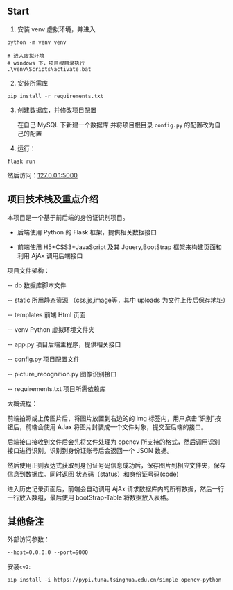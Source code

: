 ## Start
1. 安装 venv 虚拟环境，并进入
```shell
python -m venv venv
```

```shell
# 进入虚拟环境
# windows 下，项目根目录执行
.\venv\Scripts\activate.bat
```
2. 安装所需库
```shell
pip install -r requirements.txt 
```
3. 创建数据库，并修改项目配置

    在自己 MySQL 下新建一个数据库
    并将项目根目录 `config.py` 的配置改为自己的配置
   
4. 运行：
```shell
flask run
```
然后访问：[127.0.0.1:5000](127.0.0.1:5000)

## 项目技术栈及重点介绍
本项目是一个基于前后端的身份证识别项目。

- 后端使用 Python 的 Flask 框架，提供相关数据接口

- 前端使用 H5+CSS3+JavaScript 及其 Jquery,BootStrap 框架来构建页面和利用 AjAx 调用后端接口

项目文件架构：

-- db 数据库脚本文件

-- static 所用静态资源 （css,js,image等，其中 uploads 为文件上传后保存地址）

-- templates 前端 Html 页面

-- venv Python 虚拟环境文件夹

-- app.py 项目后端主程序，提供相关接口

-- config.py 项目配置文件

-- picture_recognition.py 图像识别接口

-- requirements.txt 项目所需依赖库


大概流程：

前端拍照或上传图片后，将图片放置到右边的的 img 标签内，用户点击“识别”按钮后，前端会使用 AJax 将图片封装成一个文件对象，提交至后端的接口。

后端接口接收到文件后会先将文件处理为 opencv 所支持的格式，然后调用识别接口进行识别。识别到身份证账号后会返回一个 JSON 数据。

然后使用正则表达式获取到身份证号码信息成功后，保存图片到相应文件夹，保存信息到数据库。同时返回 状态码（status）和身份证号码(code)

进入历史记录页面后，前端会自动调用 AjAx 请求数据库内的所有数据，然后一行一行放入数组，最后使用 bootStrap-Table 将数据放入表格。






## 其他备注

外部访问参数：
```xml
--host=0.0.0.0 --port=9000
```

安装`cv2`:
```shell
pip install -i https://pypi.tuna.tsinghua.edu.cn/simple opencv-python
```